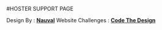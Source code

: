 #HOSTER SUPPORT PAGE

Design By : **[Nauval]("https://www.figma.com/@mhd")**
Website Challenges : **[Code The Design]("https://codedesign.dev/")**
